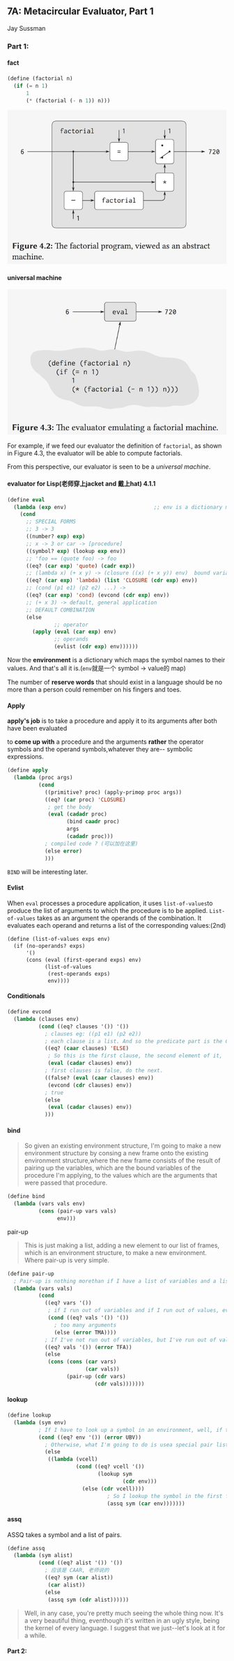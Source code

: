 ## 7A: Metacircular Evaluator, Part 1

Jay Sussman

### Part 1:

#### fact

```lisp
(define (factorial n)
  (if (= n 1)
      1
      (* (factorial (- n 1)) n)))
```

![7A_1_Fact](./png/7A_1_Fact.png)

#### universal machine

![7A_1_UniversalMachine](./png/7A_1_UniversalMachine.png)

For example, if we feed our evaluator the definition of `factorial`, as shown in Figure 4.3, the evaluator will be able to compute factorials.

From this perspective, our evaluator is seen to be a *universal machine*.

#### evaluator for Lisp(老师穿上jacket and 戴上hat) 4.1.1

```lisp
(define eval
  (lambda (exp env)                            ;; env is a dictionary mapping symbols to values
    (cond
      ;; SPECIAL FORMS
      ;; 3 -> 3
      ((number? exp) exp)
      ;; x -> 3 or car -> [procedure]
      ((symbol? exp) (lookup exp env))
      ;; 'foo == (quote foo) -> foo
      ((eq? (car exp) 'quote) (cadr exp))
      ;; (lambda x) (+ x y) -> (closure ((x) (+ x y)) env)  bound variables + body + env
      ((eq? (car exp) 'lambda) (list 'CLOSURE (cdr exp) env))
      ;; (cond (p1 e1) (p2 e2) ...) ->
      ((eq? (car exp) 'cond) (evcond (cdr exp) env))
      ;; (+ x 3) -> default, general application
      ;; DEFAULT COMBINATION
      (else
               ;; operator
        (apply (eval (car exp) env)
               ;; operands
               (evlist (cdr exp) env))))))
```

Now the **environment** is a dictionary which maps the symbol names to their values. And that's all it is.(`env`就是一个 symbol -> value的 map)

The number of **reserve words** that should exist in a language should be no more than a person could remember on his fingers and toes.

#### Apply

**apply's job** is to take a procedure and apply it to its arguments after both have been evaluated

to **come up with** a procedure and the arguments **rather** the operator symbols and the operand symbols,whatever they are-- symbolic expressions.

```lisp
(define apply
  (lambda (proc args)
          (cond
            ((primitive? proc) (apply-primop proc args))
            ((eq? (car proc) 'CLOSURE) 
             ; get the body
             (eval (cadadr proc)
                   (bind caadr proc)
                   args
                   (cadadr proc)))
            ; compiled code ? (可以加在这里)
            (else error)
            )))
```

`BIND` will be interesting later.

#### Evlist

When `eval` processes a procedure application, it uses `list-of-values`to produce the list of arguments to which the procedure is to be applied. `List-of-values` takes as an argument the operands of the combination. It evaluates each operand and returns a list of the corresponding values:(2nd)

```
(define (list-of-values exps env)
  (if (no-operands? exps)
      '()
      (cons (eval (first-operand exps) env)
            (list-of-values 
             (rest-operands exps) 
             env))))
```

#### Conditionals

```lisp
(define evcond
  (lambda (clauses env)
          (cond ((eq? clauses '()) '())
            ; clauses eg: ((p1 e1) (p2 e2))
            ; each clause is a list. And so the predicate part is the CAAR of the clauses.
            ((eq? (caar clauses) 'ELSE)
             ; So this is the first clause, the second element of it,
             (eval (cadar clauses) env))
            ; first clauses is false, do the next.
            ((false? (eval (caar clauses) env))
             (evcond (cdr clauses) env))
            ; true
            (else
             (eval (cadar clauses) env))
            )))
```

#### bind

> So given an existing environment structure, I'm going to make a new environment structure by consing a new frame onto the existing environment structure,where the new frame consists of the result of pairing up the variables, which are the bound variables of the procedure I'm applying, to the values which are the arguments that were passed that procedure.

```lisp
(define bind
  (lambda (vars vals env)
          (cons (pair-up vars vals)
                env)))
```

pair-up

> This is just making a list, adding a new element to our list of frames, which is an environment structure, to make a new environment. Where pair-up is very simple. 

```lisp
(define pair-up
  ; Pair-up is nothing morethan if I have a list of variables and a list of values, well, 
  (lambda (vars vals)
          (cond
            ((eq? vars '())
             ; if I run out of variables and if I run out of values, everything's OK. Otherwise, I've given too many arguments.
             (cond ((eq? vals '()) '())
               ; too many arguments
               (else (error TMA))))
            ; If I've not run out of variables, but I've run out of values, that I have too few arguments.
            ((eq? vals '()) (error TFA))
            (else
             (cons (cons (car vars)
                         (car vals))
                   (pair-up (cdr vars)
                            (cdr vals)))))))
```

#### lookup

```lisp
(define lookup
  (lambda (sym env)
          ; If I have to look up a symbol in an environment, well, if the environment is empty, then I've got an unbound variable.
          (cond ((eq? env '()) (error UBV))
            ; Otherwise, what I'm going to do is usea special pair list lookup procedure, which we'll have very shortly, of the symbol in the first frame of the environment.
            (else
             ((lambda (vcell)
                      (cond ((eq? vcell '())
                             (lookup sym
                                     (cdr env)))
                        (else (cdr vcell))))
              					; So I lookup the symbol in the first frame. That becomes the value cell here. (`vcell`)
                                (assq sym (car env)))))))
```



#### assq

ASSQ takes a symbol and a list of pairs.

```lisp
(define assq
  (lambda (sym alist)
          (cond ((eq? alist '()) '())
            ; 应该是 CAAR, 老师说的
            ((eq? sym (car alist))
             (car alist))
            (else
             (assq sym (cdr alist))))))
```

> Well, in any case, you're pretty much seeing the whole thing now. It's a very beautiful thing, eventhough it's written in an ugly style, being the kernel of every language. I suggest that we just--let's look at it for a while.

#### Part 2:

